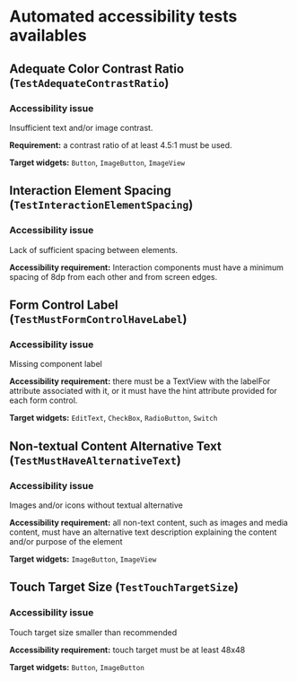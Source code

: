 # Automated accessibility tests availables 

## Adequate Color Contrast Ratio (`TestAdequateContrastRatio`)

### Accessibility issue
Insufficient text and/or image contrast.

**Requirement:** a contrast ratio of at least 4.5:1 must be used.

**Target widgets:** `Button`, `ImageButton`, `ImageView`


## Interaction Element Spacing (`TestInteractionElementSpacing`)

### Accessibility issue
Lack of sufficient spacing between elements.

**Accessibility requirement:** Interaction components must have a minimum spacing of 8dp from each other and from screen edges.


## Form Control Label (`TestMustFormControlHaveLabel`)

### Accessibility issue
Missing component label

**Accessibility requirement:** there must be a TextView with the labelFor attribute associated with it, or it must have the hint attribute provided for each form control.

**Target widgets:** `EditText`, `CheckBox`, `RadioButton`, `Switch`


## Non-textual Content Alternative Text (`TestMustHaveAlternativeText`)

### Accessibility issue
Images and/or icons without textual alternative

**Accessibility requirement:** all non-text content, such as images and media content, must have an alternative text description explaining the content and/or purpose of the element

**Target widgets:** `ImageButton`, `ImageView`


## Touch Target Size (`TestTouchTargetSize`)

### Accessibility issue
Touch target size smaller than recommended

**Accessibility requirement:** touch target must be at least 48x48

**Target widgets:** `Button`, `ImageButton`
